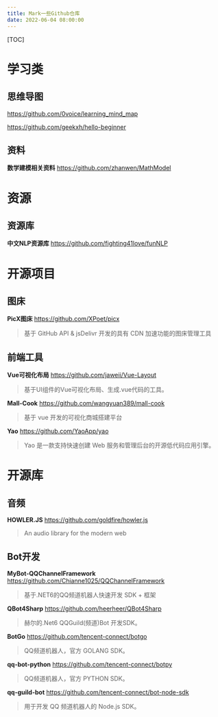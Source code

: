 ```yaml
---
title: Mark一些Github仓库
date: 2022-06-04 08:00:00
---
```


[TOC]
# 学习类

## 思维导图

https://github.com/0voice/learning_mind_map

https://github.com/geekxh/hello-beginner

## 资料

**数学建模相关资料** https://github.com/zhanwen/MathModel

# 资源

## 资源库

**中文NLP资源库** https://github.com/fighting41love/funNLP

# 开源项目

## 图床

**PicX图床** https://github.com/XPoet/picx
> 基于 GitHub API & jsDelivr 开发的具有 CDN 加速功能的图床管理工具

## 前端工具

**Vue可视化布局** https://github.com/jaweii/Vue-Layout
> 基于UI组件的Vue可视化布局、生成.vue代码的工具。

**Mall-Cook** https://github.com/wangyuan389/mall-cook
> 基于 vue 开发的可视化商城搭建平台

**Yao** https://github.com/YaoApp/yao
> Yao 是一款支持快速创建 Web 服务和管理后台的开源低代码应用引擎。
# 开源库

## 音频

**HOWLER.JS** https://github.com/goldfire/howler.js
> An audio library for the modern web

## Bot开发

**MyBot-QQChannelFramework** https://github.com/Chianne1025/QQChannelFramework
> 基于.NET6的QQ频道机器人快速开发 SDK + 框架

**QBot4Sharp** https://github.com/heerheer/QBot4Sharp
> 赫尔的.Net6 QQGuild(频道)Bot 开发SDK。

**BotGo** https://github.com/tencent-connect/botgo
> QQ频道机器人，官方 GOLANG SDK。

**qq-bot-python** https://github.com/tencent-connect/botpy
> QQ频道机器人，官方 PYTHON SDK。

**qq-guild-bot** https://github.com/tencent-connect/bot-node-sdk
> 用于开发 QQ 频道机器人的 Node.js SDK。
